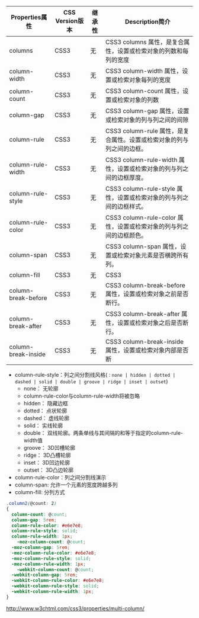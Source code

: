 
Properties属性|	CSS Version版本|继承性|	Description简介
---|---|---|---
columns|	CSS3|	无|CSS3 columns 属性，是复合属性，设置或检索对象的列数和每列的宽度
column-width|	CSS3|	无|	CSS3 column-width 属性，设置或检索对象每列的宽度
column-count|	CSS3|	无|CSS3 column-count 属性，设置或检索对象的列数
column-gap|	CSS3|	无	|CSS3 column-gap 属性，设置或检索对象的列与列之间的间隙
column-rule|	CSS3|	无	|CSS3 column-rule 属性，是复合属性。设置或检索对象的列与列之间的边框。
column-rule-width|	CSS3|	无|	CSS3 column-rule-width 属性，设置或检索对象的列与列之间的边框厚度。
column-rule-style|	CSS3|	无	|CSS3 column-rule-style 属性，设置或检索对象的列与列之间的边框样式。
column-rule-color|	CSS3|	无|	CSS3 column-rule-color 属性，设置或检索对象的列与列之间的边框颜色。
column-span|	CSS3|	无|	CSS3 column-span 属性，设置或检索对象元素是否横跨所有列。
column-fill|	CSS3|	无	|CSS3| column-fill 属性，设置或检索对象所有列的高度是否统一。
column-break-before|	CSS3|	无	|CSS3 column-break-before 属性，设置或检索对象之前是否断行。
column-break-after|	CSS3|	无|	CSS3 column-break-after 属性，设置或检索对象之后是否断行。
column-break-inside|	CSS3	|无|	CSS3 column-break-inside 属性，设置或检索对象内部是否断

- column-rule-style：列之间分割线风格(`：none | hidden | dotted | dashed | solid | double | groove | ridge | inset | outset`)  
  - none： 无轮廓
  - column-rule-color与column-rule-width将被忽略
  - hidden： 隐藏边框
  - dotted： 点状轮廓
  - dashed： 虚线轮廓
  - solid： 实线轮廓
  - double： 双线轮廓。两条单线与其间隔的和等于指定的column-rule-width值
  - groove： 3D凹槽轮廓
  - ridge： 3D凸槽轮廓
  - inset： 3D凹边轮廓
  - outset： 3D凸边轮廓
- column-rule-color：列之间分割线演示  
- column-span: 允许一个元素的宽度跨越多列  
- column-fill: 分列方式  

```css
.column2(@count: 2)
{
  column-count: @count;
  column-gap: 5rem;
  column-rule-color: #e6e7e8;
  column-rule-style: solid;
  column-rule-width: 1px;
	-moz-column-count: @count;
  -moz-column-gap: 5rem;
  -moz-column-rule-color: #e6e7e8;
  -moz-column-rule-style: solid;
  -moz-column-rule-width: 1px;
	-webkit-column-count: @count;
  -webkit-column-gap: 5rem;
  -webkit-column-rule-color: #e6e7e8;
  -webkit-column-rule-style: solid;
  -webkit-column-rule-width: 1px;
}
```

http://www.w3chtml.com/css3/properties/multi-column/
